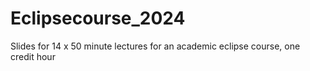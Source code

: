 # Eclipsecourse_2024
Slides for 14 x 50 minute lectures for an academic eclipse course, one credit hour
